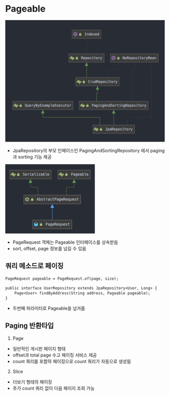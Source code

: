 # Pageable
![](img/jpa-repository.png)
- JpaRepository의 부모 인페이스인 PagingAndSortingRepository 에서 paging과 sorting 기능 제공


![](img/page-request.png)
- PageRequest 객체는 Pageable 인터페이스를 상속받음
- sort, offset, page 정보를 넘길 수 있음

## 쿼리 메소드로 페이징
````
PageRequest pageable = PageRequest.of(page, size);
````
````
public interface UserRepository extends JpaRepository<User, Long> {
    Page<User> findByAddress(String address, Pageable pageable);
}
````
- 두번째 파라미터로 Pageable을 넘겨줌

## Paging 반환타입
1. Page<T>
- 일반적인 게시판 페이지 형태
- offset과 total page 수고 페이징 서비스 제공
- count 쿼리를 포함하 페이징으로 count 쿼리가 자동으로 생성됨
2. Slice<t>
- 더보기 형태의 페이징
- 추가 count 쿼리 없이 다음 페이지 조회 가능